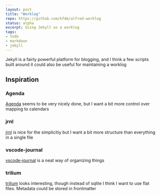 ```yaml
---
layout: post
title: "Worklog"
repo: https://github.com/kfdm/alfred-worklog
status: alpha
excerpt: Using Jekyll as a worklog
tags:
- todo
- markdown
- jekyll
---
```


Jekyll is a fairly powerful platform for blogging, and I think a few scripts built around it could also be useful for maintaining a worklog

## Inspiration

### Agenda

[Agenda](https://agenda.com/) seems to be very nicely done, but I want a bit more control over mapping to calendars

### jrnl

[jrnl](http://jrnl.sh/) is nice for the simplicitiy but I want a bit more structure than everything in a single file

### vscode-journal

[vscode-journal](https://marketplace.visualstudio.com/items?itemName=pajoma.vscode-journal) is a neat way of organizing things

### trilium

[trilium](https://github.com/zadam/trilium) looks interesting, though instead of sqlite I think I want to use flat files. Metadata could be stored in frontmatter
